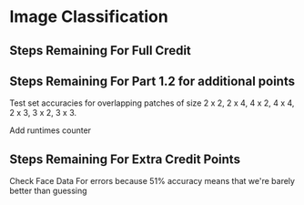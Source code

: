 # Image Classification

## Steps Remaining For Full Credit

## Steps Remaining For Part 1.2 for additional points

Test set accuracies for overlapping patches of size 2 x 2, 2 x 4, 4 x 2, 4 x 4, 2 x 3, 3 x 2, 3 x 3.

Add runtimes counter


## Steps Remaining For Extra Credit Points 

Check Face Data For errors because 51% accuracy means that we're barely better than guessing